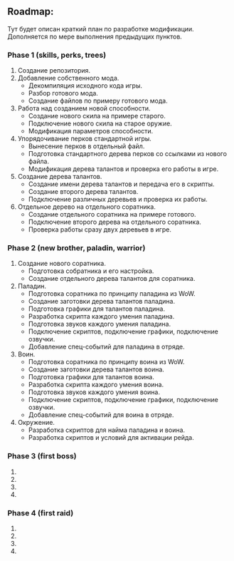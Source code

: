 ## Roadmap:
Тут будет описан краткий план по разработке модификации. Дополняется по мере выполнения предыдущих пунктов.
### Phase 1 (skills, perks, trees)
1. Создание репозитория.
2. Добавление собственного мода.
    * Декомпиляция исходного кода игры.
    * Разбор готового мода.
    * Создание файлов по примеру готового мода.
3. Работа над созданием новой способности.
    * Создание нового скила на примере старого.
    * Подключение нового скила на старое оружие.
    * Модификация параметров способности.
4. Упорядочивание перков стандартной игры.
    * Вынесение перков в отдельный файл.
    * Подготовка стандартного дерева перков со ссылками из нового файла.
    * Модификация дерева талантов и проверка его работы в игре.
5. Создание дерева талантов.
    * Создание имени дерева талантов и передача его в скрипты.
    * Создание второго дерева талантов.
    * Подключение различных деревьев и проверка их работы.
6. Отдельное дерево на отдельного соратника.
    * Создание отдельного соратника на примере готового.
    * Подключение второго дерева на отдельного соратника.
    * Проверка работы сразу двух деревьев в игре.

### Phase 2 (new brother, paladin, warrior)
1. Создание нового соратника.
    * Подготовка собратника и его настройка.
    * Создание отдельного дерева талантов для соратника.
2. Паладин.
    * Подготовка соратника по принципу паладина из WoW.
    * Создание заготовки дерева талантов паладина.
    * Подготовка графики для талантов паладина.
    * Разработка скрипта каждого умения паладина.
    * Подготовка звуков каждого умения паладина.
    * Подключение скриптов, подключение графики, подключение озвучки.
    * Добавление спец-событий для паладина в отряде.
3. Воин.
    * Подготовка соратника по принципу воина из WoW.
    * Создание заготовки дерева талантов воина.
    * Подготовка графики для талантов воина.
    * Разработка скрипта каждого умения воина.
    * Подготовка звуков каждого умения воина.
    * Подключение скриптов, подключение графики, подключение озвучки.
    * Добавление спец-событий для воина в отряде.
4. Окружение.
    * Разработка скриптов для найма паладина и воина.
    * Разработка скриптов и условий для активации рейда.
    
### Phase 3 (first boss)
1.
2.
3.
4.

### Phase 4 (first raid)
1.
2.
3.
4.